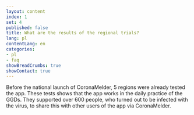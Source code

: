 ```yaml
---
layout: content
index: 1
set: 4
published: false
title: What are the results of the regional trials?
lang: pl
contentLang: en
categories:
- pl
- faq
showBreadCrumbs: true
showContact: true
---
```


Before the national launch of CoronaMelder, 5 regions were already tested the app. These tests shows that the app works in the daily practice of the GGDs. They supported over 600 people, who turned out to be infected with the virus, to share this with other users of the app via CoronaMelder. 
